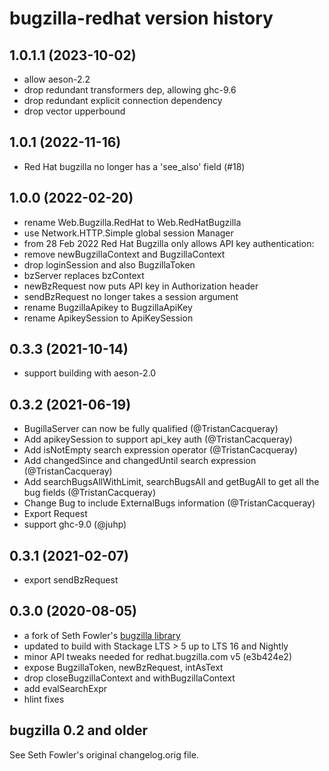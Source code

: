 # bugzilla-redhat version history

## 1.0.1.1 (2023-10-02)
- allow aeson-2.2
- drop redundant transformers dep, allowing ghc-9.6
- drop redundant explicit connection dependency
- drop vector upperbound

## 1.0.1 (2022-11-16)
- Red Hat bugzilla no longer has a 'see_also' field (#18)

## 1.0.0 (2022-02-20)
- rename Web.Bugzilla.RedHat to Web.RedHatBugzilla
- use Network.HTTP.Simple global session Manager
- from 28 Feb 2022 Red Hat Bugzilla only allows API key authentication:
- remove newBugzillaContext and BugzillaContext
- drop loginSession and also BugzillaToken
- bzServer replaces bzContext
- newBzRequest now puts API key in Authorization header
- sendBzRequest no longer takes a session argument
- rename BugzillaApikey to BugzillaApiKey
- rename ApikeySession to ApiKeySession

## 0.3.3 (2021-10-14)
- support building with aeson-2.0

## 0.3.2 (2021-06-19)
- BugillaServer can now be fully qualified (@TristanCacqueray)
- Add apikeySession to support api_key auth (@TristanCacqueray)
- Add isNotEmpty search expression operator (@TristanCacqueray)
- Add changedSince and changedUntil search expression (@TristanCacqueray)
- Add searchBugsAllWithLimit, searchBugsAll and getBugAll
  to get all the bug fields (@TristanCacqueray)
- Change Bug to include ExternalBugs information (@TristanCacqueray)
- Export Request
- support ghc-9.0 (@juhp)

## 0.3.1 (2021-02-07)
- export sendBzRequest

## 0.3.0 (2020-08-05)
- a fork of Seth Fowler's [bugzilla library](https://hackage.haskell.org/package/bugzilla)
- updated to build with Stackage LTS > 5 up to LTS 16 and Nightly
- minor API tweaks needed for redhat.bugzilla.com v5 (e3b424e2)
- expose BugzillaToken, newBzRequest, intAsText
- drop closeBugzillaContext and withBugzillaContext
- add evalSearchExpr
- hlint fixes

## bugzilla 0.2 and older
See Seth Fowler's original changelog.orig file.
